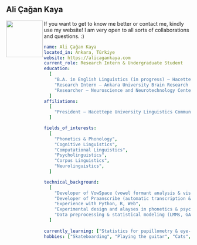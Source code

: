 ## Ali Çağan Kaya

<p align="right">
  <img src="https://alicagankaya.com/wp-content/uploads/2025/08/cropped-icon-logo.png" width="100" height="100" align="left">
</p>

If you want to get to know me better or contact me, kindly use my website! I am very open to all sorts of collaborations and questions. :)

```yaml
name: Ali Çağan Kaya
located_in: Ankara, Türkiye
website: https://alicagankaya.com
current_role: Research Intern & Undergraduate Student
education:
  [
    "B.A. in English Linguistics (in progress) – Hacettepe University",
    "Research Intern – Ankara University Brain Research Center (AU-BRC)",
    "Researcher – Neuroscience and Neurotechnology Center of Excellence (NÖROM)",
  ]
affiliations: 
  [
    "President – Hacettepe University Linguistics Community (2025–2026)",
  ]

fields_of_interests:
  [
    "Phonetics & Phonology",
    "Cognitive Linguistics",
    "Computational Linguistics",
    "Psycholinguistics",
    "Corpus Linguistics",
    "Neurolinguistics",
  ]

technical_background:
  [
    "Developer of VowSpace (vowel formant analysis & visualization tool)",
    "Developer of Praanscribe (automatic transcription & TextGrid generation tool)",
    "Experience with Python, R, Web",
    "Experimental design and alayses in phonetics & psycholinguistics",
    "Data preprocessing & statistical modeling (LMMs, GAMMs, accuracy/RT analysis)",
  ]
  
currently_learning: ["Statistics for pupillometry & eye-tracking"]
hobbies: ["Skateboarding", "Playing the guitar", "Cats", "Photography"]
```
